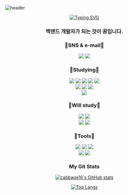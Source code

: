 ![header](https://capsule-render.vercel.app/api?type=waving&color=auto&height=300&section=header&text=Hi%20there%20👋&fontSize=90)
<br>
<div align="center">

[![Typing SVG](https://readme-typing-svg.demolab.com?font=Fira+Code&size=30&pause=1000&color=81BEF7&center=true&width=435&lines=Hello%2C+I%E2%80%99m+jaehyeon.;Back-End+developer)](https://git.io/typing-svg)

### 백엔드 개발자가 되는 것이   꿈입니다.

### 📧SNS & e-mail📧
<a href="https://www.instagram.com/qocn_16/" target="_blank" rel="noreferrer noopener"><img src="https://img.shields.io/badge/@qocn_16-E4405F?style=flat-square-badge&logo=Instagram&logoColor=white"></a>
<img src="https://img.shields.io/badge/qocn16@gmail.com-EA4335?style=flat-square-badge&logo=Gmail&logoColor=white">

### 📒Studying📒
<a href="https://www.python.org/" target="_blank" rel="noreferrer noopener"><img src="https://img.shields.io/badge/Python-3776AB?style=flat-square-badge&logo=Python&logoColor=white"></a> <!--Python_badge-->
<img src="https://img.shields.io/badge/C-A8B9CC?style=flat-square-badge&logo=C&logoColor=white"> <!--C_badge-->
<img src="https://img.shields.io/badge/Java-E11F21?style=flat-square-badge&logo=None&logoColor=white"> <!--Java_badge-->
<img src="https://img.shields.io/badge/Oracle-F80000?style=flat-square-badge&logo=Oracle&logoColor=white"> <!--Oracle_badge-->
<img src="https://img.shields.io/badge/PHP-777BB4?style=flat-square-badge&logo=PHP&logoColor=white"> <!--PHP_badge-->
<br>
<img src="https://img.shields.io/badge/HTML5-E34F26?style=flat-square-badge&logo=HTML5&logoColor=white"> <!--HTML5_badge-->
<img src="https://img.shields.io/badge/CSS3-1572B6?style=flat-square-badge&logo=CSS3&logoColor=white"> <!--CSS3_badge-->
<img src="https://img.shields.io/badge/JavaScript-F7DF1E?style=flat-square-badge&logo=JavaScript&logoColor=white"> <!--JavaScript_badge-->
<br>
<img src="https://img.shields.io/badge/Spring-6DB33F?style=flat-square-badge&logo=Spring&logoColor=white"> <!--Spring_badge-->

### 📖Will study📖
<img src="https://img.shields.io/badge/Django-092E20?style=flat-square-badge&logo=Django&logoColor=white"> <!--Django_badge-->
<img src="https://img.shields.io/badge/Node.js-339933?style=flat-square-badge&logo=Node.js&logoColor=white"> <!--Node.js_badge-->
<br>
<img src="https://img.shields.io/badge/React-61DAFB?style=flat-square-badge&logo=React&logoColor=white"> <!--React_badge-->
<img src="https://img.shields.io/badge/Docker-2496ED?style=flat-square-badge&logo=Docker&logoColor=white"> <!--Docker_badge-->

### 🔧Tools🔧
<img src="https://img.shields.io/badge/Visual Studio Code-007ACC?style=flat-square-badge&logo=Visual Studio Code&logoColor=white"> <!--Visual Studio Code_badge-->
<img src="https://img.shields.io/badge/intelliJ IDEA-000000?style=flat-square-badge&logo=intelliJ IDEA&logoColor=white"> <!--intelliJ IDEA_badge-->
<img src="https://img.shields.io/badge/DevC++-003886?style=flat-square-badge&logo=None&logoColor=white"> <!--Dev-C++_badge-->
<br>
<img src="https://img.shields.io/badge/Git-F05032?style=flat-square-badge&logo=Git&logoColor=white"> <!--Git_badge-->
<img src="https://img.shields.io/badge/GitHub-181717?style=flat-square-badge&logo=GitHub&logoColor=white"> <!--GitHub_badge-->

### My Git Stats
[![cabbage16's GitHub stats](https://github-readme-stats.vercel.app/api?username=cabbage16&theme=calm)](https://github.com/cabbage16/github-readme-stats)

[![Top Langs](https://github-readme-stats.vercel.app/api/top-langs/?username=cabbage16&layout=compact&theme=gruvbox)](https://github.com/cabbage/github-readme-stats)
<!--
**cabbage16/cabbage16** is a ✨ _special_ ✨ repository because its `README.md` (this file) appears on your GitHub profile.

Here are some ideas to get you started:

- 🔭 I’m currently working on ...
- 🌱 I’m currently learning ...
- 👯 I’m looking to collaborate on ...
- 🤔 I’m looking for help with ...
- 💬 Ask me about ...
- 📫 How to reach me: ...
- 😄 Pronouns: ...
- ⚡ Fun fact: ...
-->
